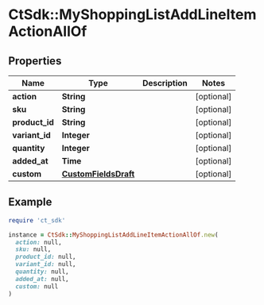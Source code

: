 # CtSdk::MyShoppingListAddLineItemActionAllOf

## Properties

| Name | Type | Description | Notes |
| ---- | ---- | ----------- | ----- |
| **action** | **String** |  | [optional] |
| **sku** | **String** |  | [optional] |
| **product_id** | **String** |  | [optional] |
| **variant_id** | **Integer** |  | [optional] |
| **quantity** | **Integer** |  | [optional] |
| **added_at** | **Time** |  | [optional] |
| **custom** | [**CustomFieldsDraft**](CustomFieldsDraft.md) |  | [optional] |

## Example

```ruby
require 'ct_sdk'

instance = CtSdk::MyShoppingListAddLineItemActionAllOf.new(
  action: null,
  sku: null,
  product_id: null,
  variant_id: null,
  quantity: null,
  added_at: null,
  custom: null
)
```

